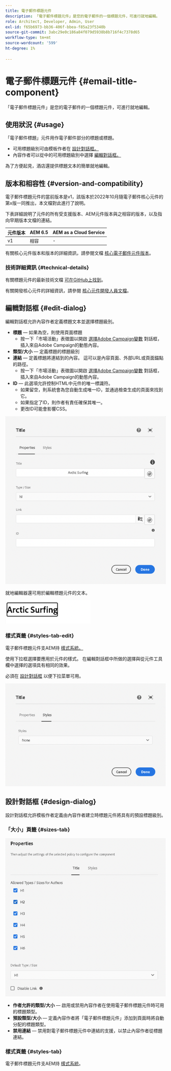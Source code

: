 ```yaml
---
title: 電子郵件標題元件
description: 「電子郵件標題元件」是您的電子郵件的一個標題元件，可進行就地編輯。
role: Architect, Developer, Admin, User
exl-id: f65b6973-bb36-406f-bbea-f85a23f5340b
source-git-commit: 3abc29e0c186a84f079d5938b8b716f4c7378d65
workflow-type: tm+mt
source-wordcount: '599'
ht-degree: 1%

---
```



# 電子郵件標題元件 {#email-title-component}

「電子郵件標題元件」是您的電子郵件的一個標題元件，可進行就地編輯。

## 使用狀況 {#usage}

「電子郵件標題」元件用作電子郵件部分的標題或標題。

* 可用標題級別可由模板作者在 [設計對話框。](#design-dialog)
* 內容作者可以從中的可用標題級別中選擇 [編輯對話框。](#edit-dialog)

為了方便起見，酒店還提供標題文本的簡單就地編輯。

## 版本和相容性 {#version-and-compatibility}

電子郵件標題元件的當前版本是v1，該版本於2022年10月隨電子郵件核心元件的第x版一同推出，本文檔對此進行了說明。

下表詳細說明了元件的所有受支援版本、AEM元件版本與之相容的版本，以及指向早期版本文檔的連結。

| 元件版本 | AEM 6.5 | AEM as a Cloud Service  |
|---|---|---|
| v1 | 相容 | - |

有關核心元件版本和版本的詳細資訊，請參閱文檔 [核心電子郵件元件版本](/help/versions.md)。

### 技術詳細資訊 {#technical-details}

有關標題元件的最新技術文檔 [可在GitHub上找到](https://adobe.com/go/aem_cmp_tech_email_title_v1)。

有關開發核心元件的詳細資訊，請參閱 [核心元件開發人員文檔](/help/developing/overview.md)。

## 編輯對話框 {#edit-dialog}

編輯對話框允許內容作者定義標題文本並選擇標題級別。

* **標題**  — 如果為空，則使用頁面標題
   * 按一下「市場活動」表徵圖以開啟 [選擇Adobe Campaign變數](/help/email/campaign-variables.md) 對話框，插入來自Adobe Campaign的動態內容。
* **類型/大小**  — 定義標題的標題級別
* **連結**  — 定義標題將連結到的內容。 這可以是內容頁面、外部URL或頁面錨點的路徑。
   * 按一下「市場活動」表徵圖以開啟 [選擇Adobe Campaign變數](/help/email/campaign-variables.md) 對話框，插入來自Adobe Campaign的動態內容。
* **ID**  — 此選項允許控制HTML中元件的唯一標識符。
   * 如果留空，則系統會為您自動生成唯一ID，並通過檢查生成的頁面來找到它。
   * 如果指定了ID，則作者有責任確保其唯一。
   * 更改ID可能會影響CSS。

![電子郵件標題元件的編輯對話框](/help/email/assets/email-title-edit.png)

就地編輯器還可用於編輯標題元件的文本。

![電子郵件標題元件的就地編輯](/help/email/assets/email-title-edit-inline.png)

### 樣式頁籤 {#styles-tab-edit}

電子郵件標題元件支AEM持 [樣式系統。](/help/get-started/authoring.md#component-styling)

使用下拉框選擇要應用於元件的樣式。 在編輯對話框中所做的選擇與從元件工具欄中選擇的選項具有相同的效果。

必須在 [設計對話框](#design-dialog) 以便下拉菜單可用。

![標題元件的編輯對話框的「樣式」頁籤](/help/email/assets/email-title-edit-styles.png)

## 設計對話框 {#design-dialog}

設計對話框允許模板作者定義由內容作者建立時標題元件將具有的預設標題級別。

### 「大小」頁籤 {#sizes-tab}

![標題元件的設計對話框](/help/email/assets/email-title-design.png)

* **作者允許的類型/大小**  — 啟用或禁用內容作者在使用電子郵件標題元件時可用的標題類型。
* **預設類型/大小**  — 定義內容作者將「電子郵件標題元件」添加到頁面時將自動分配的標題類型。
* **禁用連結**  — 禁用對電子郵件標題元件中連結的支援，以禁止內容作者從標題連結。

### 樣式頁籤 {#styles-tab}

電子郵件標題元件支AEM持 [樣式系統](/help/get-started/authoring.md#component-styling)。
